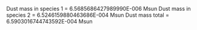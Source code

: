  Dust mass in species            1  =    6.5685686427989990E-006  Msun
 Dust mass in species            2  =    6.5246159880463686E-004  Msun
 Dust mass total =    6.5903016744743592E-004  Msun